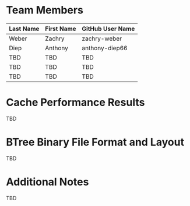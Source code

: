 # Team Members

Last Name       | First Name      | GitHub User Name
--------------- | --------------- | --------------------
Weber           | Zachry          | zachry-weber
Diep             | Anthony             | anthony-diep66
TBD             | TBD             | TBD
TBD             | TBD             | TBD
TBD             | TBD             | TBD

# Cache Performance Results
TBD

# BTree Binary File Format and Layout
TBD

# Additional Notes
TBD

